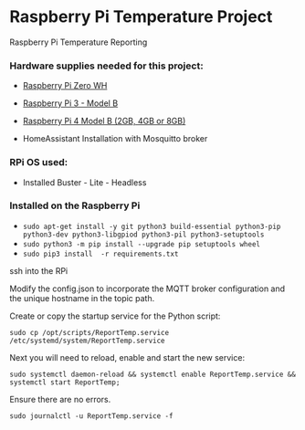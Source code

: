 # Raspberry Pi Temperature Project

Raspberry Pi Temperature Reporting

### Hardware supplies needed for this project:

- [Raspberry Pi Zero WH](https://www.adafruit.com/product/3708)
- [Raspberry Pi 3 - Model B](https://www.adafruit.com/product/3055)
- [Raspberry Pi 4 Model B (2GB, 4GB or 8GB)](https://www.adafruit.com/product/4296)

- HomeAssistant Installation with Mosquitto broker


### RPi OS used:

- Installed Buster - Lite - Headless

### Installed on the Raspberry Pi

- `sudo apt-get install -y git python3 build-essential python3-pip python3-dev python3-libgpiod python3-pil python3-setuptools`
- `sudo python3 -m pip install --upgrade pip setuptools wheel`
- `sudo pip3 install  -r requirements.txt`

ssh into the RPi

Modify the config.json to incorporate the MQTT broker configuration and the unique hostname in the topic path.

Create or copy the startup service for the Python script:

`sudo cp /opt/scripts/ReportTemp.service /etc/systemd/system/ReportTemp.service`

Next you will need to reload, enable and start the new service:

`sudo systemctl daemon-reload && systemctl enable ReportTemp.service && systemctl start ReportTemp;`

Ensure there are no errors.

`sudo journalctl -u ReportTemp.service -f`

